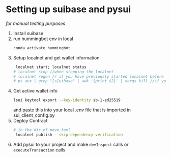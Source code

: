 # Setting up suibase and pysui

_for manual testing purposes_

1. Install suibase
2. run hummingbot env in local
   ```bash
   conda activate hummingbot
   ```
4. Setup localnet and get wallet information
   ```bash
    localnet start; localnet status
   # localnet stop //when stopping the localnet 
   # localnet regen // if you have previously started localnet before
   # ps aux | grep "[s]uibase" | awk '{print $2}' | xargs kill //if you want to stop the daemon completely   
   ```
5. Get active wallet info
   ```bash
   lsui keytool export --key-identity sb-1-ed25519
   ```
   and paste this into your local .env file that is imported in sui_client_config.py
6. Deploy Contract
   ```bash
   # in the dir of move.toml
    localnet publish --skip-dependency-verification
   ``` 
8. Add pysui to your project and make `devInspect` calls or `executeTransaction` calls

